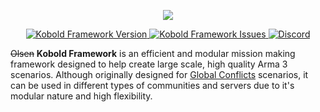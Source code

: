 <p align="center">
    <img src="https://github.com/TinfoilHate/Kobold/blob/master/core/logo.png">
</p>
<p align="center">
    <a href="https://github.com/TinfoilHate/Kobold/releases/latest">
        <img src="https://img.shields.io/badge/Version-1.0.0-blue.svg" alt="Kobold Framework Version">
    </a>
    <a href="https://github.com/TinfoilHate/Kobold/issues">
        <img src="https://img.shields.io/github/issues/tinfoilhate/kobold" alt="Kobold Framework Issues">
    </a>
    <a href="https://discord.globalconflicts.net/">
        <img src="https://img.shields.io/discord/635885194288562206" alt="Discord">
    </a>
</p>

~~Olsen~~ **Kobold Framework** is an efficient and modular mission making framework designed to help create large scale, high quality Arma 3 scenarios. Although originally designed for [Global Conflicts](http://globalconflicts.net/) scenarios, it can be used in different types of communities and servers due to it's modular nature and high flexibility.